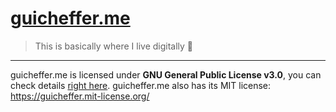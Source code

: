 # [guicheffer.me](http://guicheffer.me/)
> This is basically where I live digitally 💼

___

guicheffer.me is licensed under **GNU General Public License v3.0**, you can check details [right here](https://github.com/guicheffer/.me/blob/me/LICENSE).
guicheffer.me also has its MIT license: https://guicheffer.mit-license.org/
